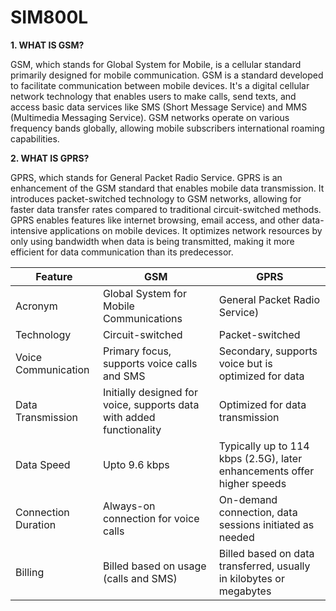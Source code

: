 # SIM800L

**1. WHAT IS GSM?**

GSM, which stands for Global System for Mobile, is a cellular standard primarily designed for mobile communication. GSM is a standard developed to facilitate communication between mobile devices. It's a digital cellular network technology that enables users to make calls, send texts, and access basic data services like SMS (Short Message Service) and MMS (Multimedia Messaging Service). GSM networks operate on various frequency bands globally, allowing mobile subscribers international roaming capabilities.


**2. WHAT IS GPRS?**


GPRS, which stands for General Packet Radio Service. GPRS is an enhancement of the GSM standard that enables mobile data transmission. It introduces packet-switched technology to GSM networks, allowing for faster data transfer rates compared to traditional circuit-switched methods. GPRS enables features like internet browsing, email access, and other data-intensive applications on mobile devices. It optimizes network resources by only using bandwidth when data is being transmitted, making it more efficient for data communication than its predecessor.

| Feature                            | GSM                                               | GPRS           |
| ---------------------------------- | ----------------------                            | -------------- | 
| Acronym                            | Global System for Mobile Communications           | General Packet Radio Service)  | 
| Technology                         | Circuit-switched                        | Packet-switched  |
| Voice Communication                | Primary focus, supports voice calls and SMS                         | Secondary, supports voice but is optimized for data  |
| Data Transmission                 | Initially designed for voice, supports data with added functionality   | Optimized for data transmission  | 
| Data Speed                         | Upto 9.6 kbps                          | Typically up to 114 kbps (2.5G), later enhancements offer higher speeds  | 
| Connection Duration              | Always-on connection for voice calls                         | On-demand connection, data sessions initiated as needed  | 
| Billing                            | Billed based on usage (calls and SMS)                         | Billed based on data transferred, usually in kilobytes or megabytes  | 
